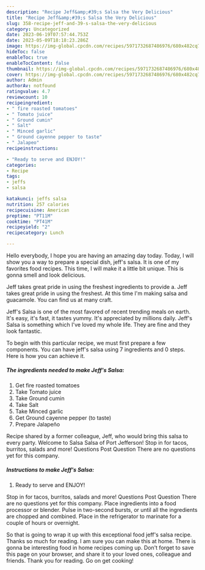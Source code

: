 ```yaml
---
description: "Recipe Jeff&amp;#39;s Salsa the Very Delicious"
title: "Recipe Jeff&amp;#39;s Salsa the Very Delicious"
slug: 358-recipe-jeff-and-39-s-salsa-the-very-delicious
category: Uncategorized
date: 2023-06-19T07:57:44.753Z
date: 2023-05-09T18:18:23.286Z
image: https://img-global.cpcdn.com/recipes/5971732687486976/680x482cq70/jeffs-salsa-recipe-main-photo.jpg
hideToc: false
enableToc: true
enableTocContent: false
thumbnail: https://img-global.cpcdn.com/recipes/5971732687486976/680x482cq70/jeffs-salsa-recipe-main-photo.jpg
cover: https://img-global.cpcdn.com/recipes/5971732687486976/680x482cq70/jeffs-salsa-recipe-main-photo.jpg
author: Admin
authorAv: notfound
ratingvalue: 4.7
reviewcount: 10
recipeingredient:
- " fire roasted tomatoes"
- " Tomato juice"
- " Ground cumin"
- " Salt"
- " Minced garlic"
- " Ground cayenne pepper to taste"
- " Jalapeo"
recipeinstructions:

- "Ready to serve and ENJOY!"
categories:
- Recipe
tags:
- jeffs
- salsa

katakunci: jeffs salsa 
nutrition: 257 calories
recipecuisine: American
preptime: "PT11M"
cooktime: "PT41M"
recipeyield: "2"
recipecategory: Lunch

---
```



Hello everybody, I hope you are having an amazing day today. Today, I will show you a way to prepare a special dish, jeff&#39;s salsa. It is one of my favorites food recipes. This time, I will make it a little bit unique. This is gonna smell and look delicious.

Jeff takes great pride in using the freshest ingredients to provide a. Jeff takes great pride in using the freshest. At this time I&#39;m making salsa and guacamole. You can find us at many craft.

Jeff&#39;s Salsa is one of the most favored of recent trending meals on earth. It's easy, it's fast, it tastes yummy. It's appreciated by millions daily. Jeff&#39;s Salsa is something which I've loved my whole life. They are fine and they look fantastic.


To begin with this particular recipe, we must first prepare a few components. You can have jeff&#39;s salsa using 7 ingredients and 0 steps. Here is how you can achieve it.

<!--inarticleads1-->

##### The ingredients needed to make Jeff&#39;s Salsa:

1. Get  fire roasted tomatoes
1. Take  Tomato juice
1. Take  Ground cumin
1. Take  Salt
1. Take  Minced garlic
1. Get  Ground cayenne pepper (to taste)
1. Prepare  Jalapeño


Recipe shared by a former colleague, Jeff, who would bring this salsa to every party. Welcome to Salsa Salsa of Port Jefferson! Stop in for tacos, burritos, salads and more! Questions Post Question There are no questions yet for this company. 

<!--inarticleads2-->

##### Instructions to make Jeff&#39;s Salsa:


1. Ready to serve and ENJOY!

Stop in for tacos, burritos, salads and more! Questions Post Question There are no questions yet for this company. Place ingredients into a food processor or blender. Pulse in two-second bursts, or until all the ingredients are chopped and combined. Place in the refrigerator to marinate for a couple of hours or overnight. 

So that is going to wrap it up with this exceptional food jeff&#39;s salsa recipe. Thanks so much for reading. I am sure you can make this at home. There is gonna be interesting food in home recipes coming up. Don't forget to save this page on your browser, and share it to your loved ones, colleague and friends. Thank you for reading. Go on get cooking!
